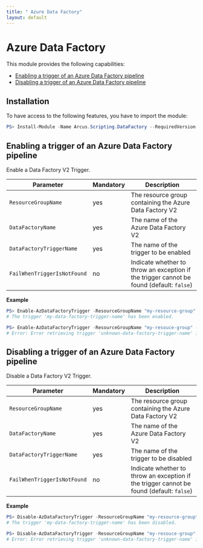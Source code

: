 ```yaml
---
title: " Azure Data Factory"
layout: default
---
```


# Azure Data Factory

This module provides the following capabilities:
- [Enabling a trigger of an Azure Data Factory pipeline](#enabling-a-trigger-of-an-azure-data-factory-pipeline)
- [Disabling a trigger of an Azure Data Factory pipeline](#disabling-a-trigger-of-an-azure-data-factory-pipeline)

## Installation

To have access to the following features, you have to import the module:

```powershell
PS> Install-Module -Name Arcus.Scripting.DataFactory --RequiredVersion 0.2.0
```

## Enabling a trigger of an Azure Data Factory pipeline

Enable a Data Factory V2 Trigger.

| Parameter                   | Mandatory | Description                                                                              |
| --------------------------- | --------- | ---------------------------------------------------------------------------------------- |
| `ResourceGroupName`         | yes       | The resource group containing the Azure Data Factory V2                                  |
| `DataFactoryName`           | yes       | The name of the Azure Data Factory V2                                                    |
| `DataFactoryTriggerName`    | yes       | The name of the trigger to be enabled                                                    |
| `FailWhenTriggerIsNotFound` | no        | Indicate whether to throw an exception if the trigger cannot be found (default: `false`) |

**Example**

```powershell
PS> Enable-AzDataFactoryTrigger -ResourceGroupName "my-resource-group" -DataFactoryName "my-data-factory-name" -DataFactoryTriggerName "my-data-factory-trigger-name"
# The trigger 'my-data-factory-trigger-name' has been enabled.
```

```powershell
PS> Enable-AzDataFactoryTrigger -ResourceGroupName "my-resouce-group" -DataFactoryName "my-data-factory-name" -DataFactoryTriggerName "unknown-data-factory-trigger-name" -FailWhenTriggerIsNotFound
# Error: Error retrieving trigger 'unknown-data-factory-trigger-name' in data factory 'my-data-factory'.
```


## Disabling a trigger of an Azure Data Factory pipeline

Disable a Data Factory V2 Trigger.

| Parameter                   | Mandatory | Description                                                                              |
| --------------------------- | --------- | ---------------------------------------------------------------------------------------- |
| `ResourceGroupName`         | yes       | The resource group containing the Azure Data Factory V2                                  |
| `DataFactoryName`           | yes       | The name of the Azure Data Factory V2                                                    |
| `DataFactoryTriggerName`    | yes       | The name of the trigger to be disabled                                                   |
| `FailWhenTriggerIsNotFound` | no        | Indicate whether to throw an exception if the trigger cannot be found (default: `false`) |

**Example**

```powershell
PS> Disable-AzDataFactoryTrigger -ResourceGroupName "my-resource-group" -DataFactoryName "my-data-factory-name" -DataFactoryTriggerName "my-data-factory-trigger-name"
# The trigger 'my-data-factory-trigger-name' has been disabled.
```

```powershell
PS> Disable-AzDataFactoryTrigger -ResourceGroupName "my-resouce-group" -DataFactoryName "my-data-factory-name" -DataFactoryTriggerName "unknown-data-factory-trigger-name" -FailWhenTriggerIsNotFound
# Error: Error retrieving trigger 'unknown-data-factory-trigger-name' in data factory 'my-data-factory'.
```
